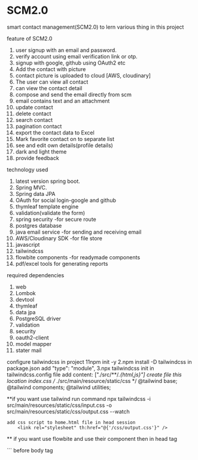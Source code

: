 # SCM2.0
smart contact management(SCM2.0) to lern various thing in this project

feature of SCM2.0
1. user signup with an email and password.
2. verify account using email verification link or  otp.
3. signup with google, github using OAuth2 etc
4. Add the contact with picture
5. contact picture is uploaded to cloud [AWS, cloudinary]
6. The user can view all contact
7. can view the contact detail
8. compose and send the email directly from scm
9. email contains text and an attachment
10. update contact
11. delete contact
12. search contact
13. pagination contact
14. export the contact data to Excel
15. Mark favorite contact on to separate list
16. see and edit own details(profile details)
17. dark and light theme
18. provide feedback

technology used
1. latest version spring boot.
2. Spring MVC.
3. Spring data JPA
4. OAuth for social login-google and github
5. thymleaf template engine
6. validation(validate the form)
7. spring security -for secure route
8. postgres database
9. java email service -for sending and receiving email
10. AWS/Cloudinary SDK -for file store
11. javascript
12. tailwindcss
13. flowbite components -for readymade components
14. pdf/excel tools for generating reports

required dependencies
1. web
2. Lombok
3. devtool
4. thymleaf
5. data jpa
6. PostgreSQL driver
7. validation
8. security
9. oauth2-client
10. model mapper
11. stater mail


configure tailwindcss in project
11npm init -y
2.npm install -D tailwindcss
   in package.json add  "type": "module",
3.npx tailwindcss init
   in tailwindcss.config file add   content: ["./src/**/*.{html,js}"]
   create file this location index.css /* ./src/main/resource/static/css  */
   @tailwind base;
   @tailwind components;
   @tailwind utilities;

  **if you want use tailwind run command 
    npx tailwindcss -i src/main/resources/static/css/input.css -o 
    src/main/resources/static/css/output.css --watch

    add css script to home.html file in head session    
        <link rel="stylesheet" th:href="@{'/css/output.css'}" />
        
 ** if you want use flowbite and use their component then
  in head tag 
  <link 
 ``` ruby href="https://cdnjs.cloudflare.com/ajax/libs/flowbite/2.3.0/flowbite.min.css" rel="stylesheet" />
```
  before body tag
  <script src="https://cdnjs.cloudflare.com/ajax/libs/flowbite/2.3.0/flowbite.min.js"></script>



    



